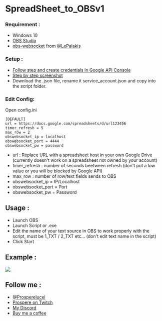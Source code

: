 # SpreadSheet_to_OBSv1

### Requirement :
- Windows 10
- [OBS Studio](https://obsproject.com/)
- [obs-websocket](https://github.com/Palakis/obs-websocket) from [@LePalakis](https://twitter.com/LePalakis)

### Setup : 
- [Follow step and create credentials in Google API Console](http://gspread.readthedocs.org/en/latest/oauth2.html)
- [Step by step screenshot](https://docs.google.com/document/d/1qJDR2kuIb8OVXNV4hnf2J3JbzXiie4aapHx2EnG3BQc/)
- Download the .json file, rename it service_account.json and copy into the script folder.

### Edit Config: 
Open config.ini
```
[DEFAULT]
url = https://docs.google.com/spreadsheets/d/url123456
timer_refresh = 5
max_row = 2
obswebsocket_ip = localhost
obswebsocket_port = 4444
obswebsocket_pw = password
```
- url : Replace URL with a spreadsheet host in your own Google Drive (currently doesn't work on a spreadsheet not owned by your account)
- timer_refresh : number of seconds beetween refresh (don't put a low value or you will be blocked by Google API)
- max_row : number of row/text fields sends to OBS
- obswebsocket_ip = IP/Localhost
- obswebsocket_port = Port
- obswebsocket_pw = Password 

## Usage :
- Launch OBS
- Launch Script or .exe
- Edit the name of your text source in OBS to work properly with the script, must be 1_TXT / 2_TXT etc... (don't edit text name in the script)
- Click Start

## Example : 
![](https://youtu.be/92Wwn0MfFHc)

## Follow me :
- [@Prosperelucel](https://twitter.com/ProspereLucel)
- [Prospere on Twitch](https://twitch.tv/prospere)
- [My Discord](https://discord.gg/ac2xDrJ)
- [Buy me a coffee](https://www.paypal.com/donate?hosted_button_id=UB9U2N2JKRA3A)

